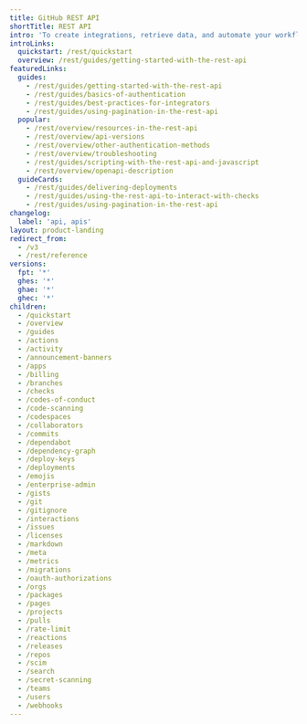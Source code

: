 ```yaml
---
title: GitHub REST API
shortTitle: REST API
intro: 'To create integrations, retrieve data, and automate your workflows, build with the {% data variables.product.prodname_dotcom %} REST API.'
introLinks:
  quickstart: /rest/quickstart
  overview: /rest/guides/getting-started-with-the-rest-api
featuredLinks:
  guides:
    - /rest/guides/getting-started-with-the-rest-api
    - /rest/guides/basics-of-authentication
    - /rest/guides/best-practices-for-integrators
    - /rest/guides/using-pagination-in-the-rest-api
  popular:
    - /rest/overview/resources-in-the-rest-api
    - /rest/overview/api-versions
    - /rest/overview/other-authentication-methods
    - /rest/overview/troubleshooting
    - /rest/guides/scripting-with-the-rest-api-and-javascript
    - /rest/overview/openapi-description
  guideCards:
    - /rest/guides/delivering-deployments
    - /rest/guides/using-the-rest-api-to-interact-with-checks
    - /rest/guides/using-pagination-in-the-rest-api
changelog:
  label: 'api, apis'
layout: product-landing
redirect_from:
  - /v3
  - /rest/reference
versions:
  fpt: '*'
  ghes: '*'
  ghae: '*'
  ghec: '*'
children:
  - /quickstart
  - /overview
  - /guides
  - /actions
  - /activity
  - /announcement-banners
  - /apps
  - /billing
  - /branches
  - /checks
  - /codes-of-conduct
  - /code-scanning
  - /codespaces
  - /collaborators
  - /commits
  - /dependabot
  - /dependency-graph
  - /deploy-keys
  - /deployments
  - /emojis
  - /enterprise-admin
  - /gists
  - /git
  - /gitignore
  - /interactions
  - /issues
  - /licenses
  - /markdown
  - /meta
  - /metrics
  - /migrations
  - /oauth-authorizations
  - /orgs
  - /packages
  - /pages
  - /projects
  - /pulls
  - /rate-limit
  - /reactions
  - /releases
  - /repos
  - /scim
  - /search
  - /secret-scanning
  - /teams
  - /users
  - /webhooks
---
```

